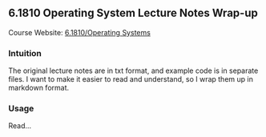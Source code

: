 ## 6.1810 Operating System Lecture Notes Wrap-up

Course Website: [6.1810/Operating Systems](https://pdos.csail.mit.edu/6.828/2022/schedule.html)
### Intuition

The original lecture notes are in txt format, and example code is in separate files.
I want to make it easier to read and understand, so I wrap them up in markdown format.

### Usage

Read...